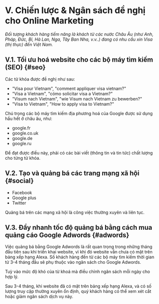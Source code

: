 # V. Chiến lược & Ngân sách đề nghị cho Online Marketing

_Đối tượng khách hàng tiềm năng là khách từ các nước Châu Âu (như Anh, Pháp, Đức, Bỉ, Hà Lan, Nga, Tây Ban Nha, v.v..) đang có nhu cầu xin Visa (thị thực) đến Việt Nam._

## V.1. Tối ưu hoá website cho các bộ máy tìm kiếm (SEO) {#seo}

Các từ khóa được đề nghị như sau:

* "Visa pour Vietnam", "comment appliquer visa vietnam?"
* "Visa a Vietnam", "cómo solicitar visa a Vietnam?"
* "Visum nach Vietnam", "wie Visum nach Vietnam zu bewerben?"
* "Visa to Vietnam", "How to apply visa to Vietnam?"

Chú trọng các bộ máy tìm kiếm địa phương hoá của Google được sử dụng hầu hết ở châu âu, như:

* google.fr
* google.co.uk
* google.de
* google.ru

Để đạt được điều này, phải có các bài viết (thông tin và tin tức) chất lượng cho từng từ khóa.

## V.2. Tạo và quảng bá các trang mạng xã hội {#social}

* Facebook
* Google plus
* Twitter

Quảng bá trên các mạng xã hội là công việc thường xuyên và liên tục.

## V.3. Đẩy nhanh tốc độ quảng bá bằng cách mua quảng cáo Google Adwords {#adwords}

Việc quảng bá bằng Google Adwords là rất quan trọng trong những tháng đầu tiên sau khi triển khai website, vì khi đó website vẫn chưa có mặt trên bảng xếp hạng Alexa. Số khách hàng đến từ các bộ máy tìm kiếm thời gian từ 3-4 tháng đầu sẽ phụ thuộc vào ngân sách cho Google Adwords. 

Tuỳ vào mức độ khó của từ khoá mà điều chỉnh ngân sách mỗi ngày cho hợp lý.

Sau 3-4 tháng, khi website đã có mặt trên bảng xếp hạng Alexa, và có số lượng truy cập thường xuyên ổn định, quý khách hàng có thể xem xét cắt hoặc giảm ngân sách dịch vụ này.

